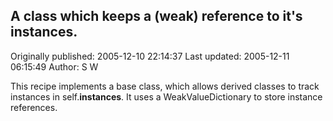 ## A class which keeps a (weak) reference to it's instances. 
Originally published: 2005-12-10 22:14:37 
Last updated: 2005-12-11 06:15:49 
Author: S W 
 
This recipe implements a base class, which allows derived classes to track instances in self.__instances__. It uses a WeakValueDictionary to store instance references.
